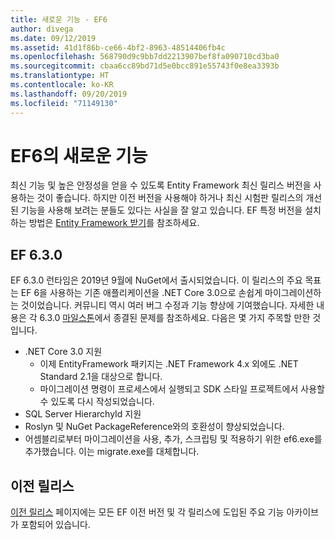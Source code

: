 ```yaml
---
title: 새로운 기능 - EF6
author: divega
ms.date: 09/12/2019
ms.assetid: 41d1f86b-ce66-4bf2-8963-48514406fb4c
ms.openlocfilehash: 568790d9c9bb7dd2213907bef8fa090710cd3ba0
ms.sourcegitcommit: cbaa6cc89bd71d5e0bcc891e55743f0e8ea3393b
ms.translationtype: HT
ms.contentlocale: ko-KR
ms.lasthandoff: 09/20/2019
ms.locfileid: "71149130"
---
```

# <a name="whats-new-in-ef6"></a>EF6의 새로운 기능

최신 기능 및 높은 안정성을 얻을 수 있도록 Entity Framework 최신 릴리스 버전을 사용하는 것이 좋습니다.
하지만 이전 버전을 사용해야 하거나 최신 시험판 릴리스의 개선된 기능을 사용해 보려는 분들도 있다는 사실을 잘 알고 있습니다.
EF 특정 버전을 설치하는 방법은 [Entity Framework 받기](~/ef6/fundamentals/install.md)를 참조하세요.

## <a name="ef-630"></a>EF 6.3.0

EF 6.3.0 런타임은 2019년 9월에 NuGet에서 출시되었습니다. 이 릴리스의 주요 목표는 EF 6을 사용하는 기존 애플리케이션을 .NET Core 3.0으로 손쉽게 마이그레이션하는 것이었습니다. 커뮤니티 역시 여러 버그 수정과 기능 향상에 기여했습니다. 자세한 내용은 각 6.3.0 [마일스톤](https://github.com/aspnet/EntityFramework6/milestones?state=closed)에서 종결된 문제를 참조하세요. 다음은 몇 가지 주목할 만한 것입니다.

- .NET Core 3.0 지원
  - 이제 EntityFramework 패키지는 .NET Framework 4.x 외에도 .NET Standard 2.1을 대상으로 합니다.
  - 마이그레이션 명령이 프로세스에서 실행되고 SDK 스타일 프로젝트에서 사용할 수 있도록 다시 작성되었습니다.
- SQL Server HierarchyId 지원
- Roslyn 및 NuGet PackageReference와의 호환성이 향상되었습니다.
- 어셈블리로부터 마이그레이션을 사용, 추가, 스크립팅 및 적용하기 위한 ef6.exe를 추가했습니다. 이는 migrate.exe를 대체합니다.

## <a name="past-releases"></a>이전 릴리스

[이전 릴리스](past-releases.md) 페이지에는 모든 EF 이전 버전 및 각 릴리스에 도입된 주요 기능 아카이브가 포함되어 있습니다.
